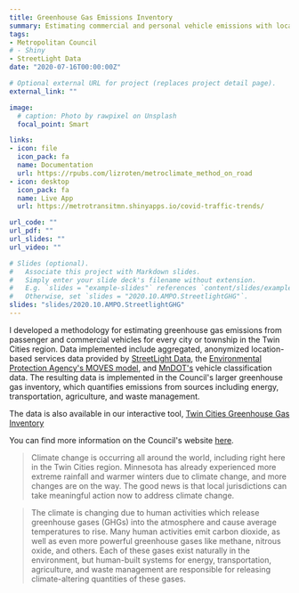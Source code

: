 ```yaml
---
title: Greenhouse Gas Emissions Inventory
summary: Estimating commercial and personal vehicle emissions with location-based services data
tags:
- Metropolitan Council
# - Shiny
- StreetLight Data
date: "2020-07-16T00:00:00Z"

# Optional external URL for project (replaces project detail page).
external_link: ""

image:
  # caption: Photo by rawpixel on Unsplash
  focal_point: Smart

links:
- icon: file
  icon_pack: fa
  name: Documentation
  url: https://rpubs.com/lizroten/metroclimate_method_on_road
- icon: desktop
  icon_pack: fa
  name: Live App
  url: https://metrotransitmn.shinyapps.io/covid-traffic-trends/

url_code: ""
url_pdf: ""
url_slides: ""
url_video: ""

# Slides (optional).
#   Associate this project with Markdown slides.
#   Simply enter your slide deck's filename without extension.
#   E.g. `slides = "example-slides"` references `content/slides/example-slides.md`.
#   Otherwise, set `slides = "2020.10.AMPO.StreetlightGHG"`.
slides: "slides/2020.10.AMPO.StreetlightGHG"
---
```



I developed a methodology for estimating greenhouse gas emissions from passenger and commercial vehicles for every city or township in the Twin Cities region. Data implemented include aggregated, anonymized location-based services data provided by [StreetLight Data](https://www.streetlightdata.com/), the [Environmental Protection Agency's MOVES model](https://www.epa.gov/moves), and [MnDOT's](https://www.dot.state.mn.us/traffic/data/) vehicle classification data. The resulting data is implemented in the Council's larger greenhouse gas inventory, which quantifies emissions from sources including energy, transportation, agriculture, and waste management.  

The data is also available in our interactive tool, [Twin Cities Greenhouse Gas Inventory](https://metrotransitmn.shinyapps.io/ghg_tool/)


You can find more information on the Council's website [here](https://metrocouncil.org/tcghginventory.aspx).

> Climate change is occurring all around the world, including right here in the Twin Cities region. Minnesota has already experienced more extreme rainfall and warmer winters due to climate change, and more changes are on the way. The good news is that local jurisdictions can take meaningful action now to address climate change. 
 
> The climate is changing due to human activities which release greenhouse gases (GHGs) into the atmosphere and cause average temperatures to rise. Many human activities emit carbon dioxide, as well as even more powerful greenhouse gases like methane, nitrous oxide, and others. Each of these gases exist naturally in the environment, but human-built systems for energy, transportation, agriculture, and waste management are responsible for releasing climate-altering quantities of these gases. 
